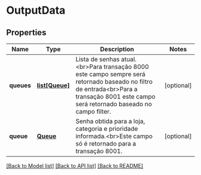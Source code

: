 # OutputData

## Properties
Name | Type | Description | Notes
------------ | ------------- | ------------- | -------------
**queues** | [**list[Queue]**](Queue.md) | Lista de senhas atual.&lt;br&gt;Para transação 8000 este campo sempre será retornado baseado no filtro de entrada&lt;br&gt;Para a transação 8001 este campo será retornado baseado no campo filter. | [optional] 
**queue** | [**Queue**](Queue.md) | Senha obtida para a loja, categoria e prioridade informada.&lt;br&gt;Este campo só é retornado para a transação 8001. | [optional] 

[[Back to Model list]](../README.md#documentation-for-models) [[Back to API list]](../README.md#documentation-for-api-endpoints) [[Back to README]](../README.md)


